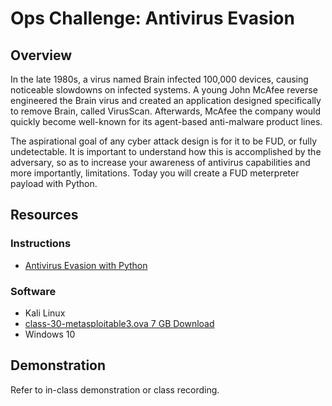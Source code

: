 # Ops Challenge: Antivirus Evasion

## Overview

In the late 1980s, a virus named Brain infected 100,000 devices, causing noticeable slowdowns on infected systems. A young John McAfee reverse engineered the Brain virus and created an application designed specifically to remove Brain, called VirusScan. Afterwards, McAfee the company would quickly become well-known for its agent-based anti-malware product lines.

The aspirational goal of any cyber attack design is for it to be FUD, or fully undetectable. It is important to understand how this is accomplished by the adversary, so as to increase your awareness of antivirus capabilities and more importantly, limitations. Today you will create a FUD meterpreter payload with Python.

## Resources

### Instructions

- [Antivirus Evasion with Python](https://medium.com/bugbountywriteup/antivirus-evasion-with-python-49185295caf1)

### Software

- Kali Linux
- [class-30-metasploitable3.ova 7 GB Download](https://codefellows.github.io/ops-401-cybersecurity-guide/curriculum/#downloads-table)
- Windows 10

## Demonstration

Refer to in-class demonstration or class recording.
